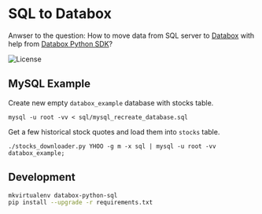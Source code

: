 # SQL to Databox

Anwser to the question: How to move data from SQL server to [Databox](http://databox.com) with help from [Databox Python SDK](https://github.com/databox/databox-python)?

![License](http://img.shields.io/:license-mit-blue.svg)

## MySQL Example

Create new empty `databox_example` database with stocks table.

    mysql -u root -vv < sql/mysql_recreate_database.sql
    
Get a few historical stock quotes and load them into `stocks` table.

    ./stocks_downloader.py YHOO -g m -x sql | mysql -u root -vv databox_example;

## Development

```bash
mkvirtualenv databox-python-sql
pip install --upgrade -r requirements.txt
```
